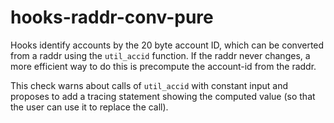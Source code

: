 # hooks-raddr-conv-pure

Hooks identify accounts by the 20 byte account ID, which can be
converted from a raddr using the `util_accid` function. If the raddr
never changes, a more efficient way to do this is precompute the
account-id from the raddr.

This check warns about calls of `util_accid` with constant input and
proposes to add a tracing statement showing the computed value (so
that the user can use it to replace the call).

